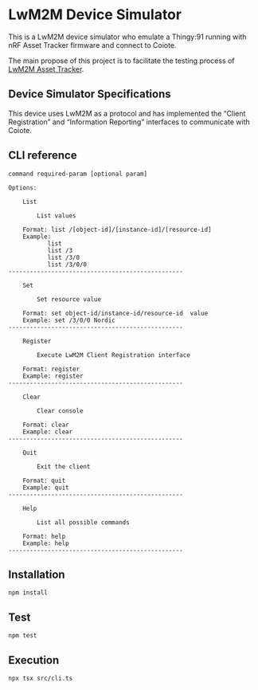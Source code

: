 # LwM2M Device Simulator

This is a LwM2M device simulator who emulate a Thingy:91 running with nRF Asset Tracker firmware and connect to Coiote. 

The main propose of this project is to facilitate the testing process of [LwM2M Asset Tracker](https://github.com/MLopezJ/LwM2M-Asset-Tracker).

## Device Simulator Specifications 
This device uses LwM2M as a protocol and has implemented the “Client Registration” and “Information Reporting” interfaces to communicate with Coiote.  

## CLI reference

```
command required-param [optional param]

Options:

	List

		List values

	Format: list /[object-id]/[instance-id]/[resource-id]
	Example: 
           list
           list /3
           list /3/0
           list /3/0/0
-------------------------------------------------

	Set

		Set resource value

	Format: set object-id/instance-id/resource-id  value
	Example: set /3/0/0 Nordic
-------------------------------------------------

	Register

		Execute LwM2M Client Registration interface

	Format: register
	Example: register
-------------------------------------------------

	Clear

		Clear console

	Format: clear
	Example: clear
-------------------------------------------------

	Quit

		Exit the client

	Format: quit
	Example: quit
-------------------------------------------------

	Help

		List all possible commands

	Format: help
	Example: help
-------------------------------------------------
```

## Installation
```
npm install
```

## Test

```
npm test
```

## Execution

```
npx tsx src/cli.ts 
```
